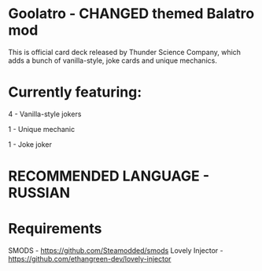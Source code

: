 # Goolatro - CHANGED themed Balatro mod
This is official card deck released by Thunder Science Company, which adds a bunch of vanilla-style, joke cards
and unique mechanics.

# Currently featuring:
4 - Vanilla-style jokers

1 - Unique mechanic

1 - Joke joker

# RECOMMENDED LANGUAGE - RUSSIAN

# Requirements
SMODS - https://github.com/Steamodded/smods
Lovely Injector - https://github.com/ethangreen-dev/lovely-injector
